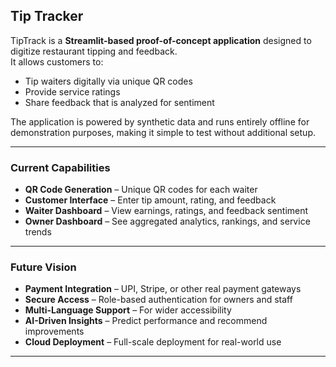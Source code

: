 ## Tip Tracker 

TipTrack is a **Streamlit-based proof-of-concept application** designed to digitize restaurant tipping and feedback.  
It allows customers to:  
- Tip waiters digitally via unique QR codes  
- Provide service ratings  
- Share feedback that is analyzed for sentiment  

The application is powered by synthetic data and runs entirely offline for demonstration purposes, making it simple to test without additional setup.  

---

### Current Capabilities  
- **QR Code Generation** – Unique QR codes for each waiter  
- **Customer Interface** – Enter tip amount, rating, and feedback  
- **Waiter Dashboard** – View earnings, ratings, and feedback sentiment  
- **Owner Dashboard** – See aggregated analytics, rankings, and service trends  

---

### Future Vision  
- **Payment Integration** – UPI, Stripe, or other real payment gateways  
- **Secure Access** – Role-based authentication for owners and staff  
- **Multi-Language Support** – For wider accessibility  
- **AI-Driven Insights** – Predict performance and recommend improvements  
- **Cloud Deployment** – Full-scale deployment for real-world use  

---
